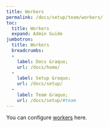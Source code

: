 ```yaml
---
title: Workers
permalink: /docs/setup/team/workers/
toc:
  title: Workers
  expand: Admin Guide
jumbotron:
  title: Workers
  breadcrumbs:
  -
    label: Docs &raquo;
    url: /docs/home/
  -
    label: Setup &raquo;
    url: /docs/setup/
  -
    label: Team &raquo;
    url: /docs/setup/#team
---
```


You can configure [workers](/docs/workers/) here.
